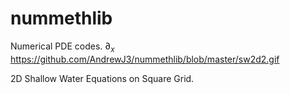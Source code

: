 # nummethlib
Numerical PDE codes.
$\partial_{x}$
https://github.com/AndrewJ3/nummethlib/blob/master/sw2d2.gif

2D Shallow Water Equations on Square Grid.

